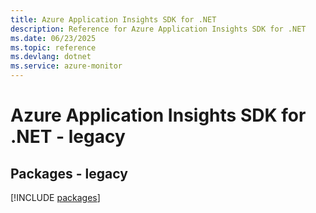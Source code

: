 ```yaml
---
title: Azure Application Insights SDK for .NET
description: Reference for Azure Application Insights SDK for .NET
ms.date: 06/23/2025
ms.topic: reference
ms.devlang: dotnet
ms.service: azure-monitor
---
```

# Azure Application Insights SDK for .NET - legacy
## Packages - legacy
[!INCLUDE [packages](application-insights-index.md)]